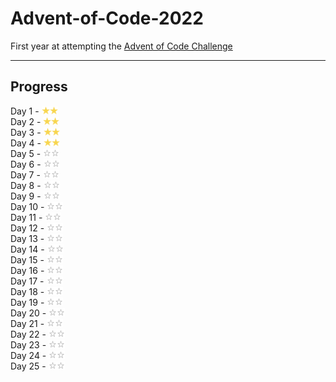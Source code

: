 # Advent-of-Code-2022

First year at attempting the [Advent of Code Challenge](https://adventofcode.com/)

---

## Progress

Day 1 - <img src="./imgs/gold_star.svg" width="13"><img src="./imgs/gold_star.svg" width="13"> <br>
Day 2 - <img src="./imgs/gold_star.svg" width="13"><img src="./imgs/gold_star.svg" width="13"> <br>
Day 3 - <img src="./imgs/gold_star.svg" width="13"><img src="./imgs/gold_star.svg" width="13"> <br>
Day 4 - <img src="./imgs/gold_star.svg" width="13"><img src="./imgs/gold_star.svg" width="13"> <br>
Day 5 - <img src="./imgs/empty_star.svg" width="13"><img src="./imgs/empty_star.svg" width="13"> <br>
Day 6 - <img src="./imgs/empty_star.svg" width="13"><img src="./imgs/empty_star.svg" width="13"> <br>
Day 7 - <img src="./imgs/empty_star.svg" width="13"><img src="./imgs/empty_star.svg" width="13"> <br>
Day 8 - <img src="./imgs/empty_star.svg" width="13"><img src="./imgs/empty_star.svg" width="13"> <br>
Day 9 - <img src="./imgs/empty_star.svg" width="13"><img src="./imgs/empty_star.svg" width="13"> <br>
Day 10 - <img src="./imgs/empty_star.svg" width="13"><img src="./imgs/empty_star.svg" width="13"> <br>
Day 11 - <img src="./imgs/empty_star.svg" width="13"><img src="./imgs/empty_star.svg" width="13"> <br>
Day 12 - <img src="./imgs/empty_star.svg" width="13"><img src="./imgs/empty_star.svg" width="13"> <br>
Day 13 - <img src="./imgs/empty_star.svg" width="13"><img src="./imgs/empty_star.svg" width="13"> <br>
Day 14 - <img src="./imgs/empty_star.svg" width="13"><img src="./imgs/empty_star.svg" width="13"> <br>
Day 15 - <img src="./imgs/empty_star.svg" width="13"><img src="./imgs/empty_star.svg" width="13"> <br>
Day 16 - <img src="./imgs/empty_star.svg" width="13"><img src="./imgs/empty_star.svg" width="13"> <br>
Day 17 - <img src="./imgs/empty_star.svg" width="13"><img src="./imgs/empty_star.svg" width="13"> <br>
Day 18 - <img src="./imgs/empty_star.svg" width="13"><img src="./imgs/empty_star.svg" width="13"> <br>
Day 19 - <img src="./imgs/empty_star.svg" width="13"><img src="./imgs/empty_star.svg" width="13"> <br>
Day 20 - <img src="./imgs/empty_star.svg" width="13"><img src="./imgs/empty_star.svg" width="13"> <br>
Day 21 - <img src="./imgs/empty_star.svg" width="13"><img src="./imgs/empty_star.svg" width="13"> <br>
Day 22 - <img src="./imgs/empty_star.svg" width="13"><img src="./imgs/empty_star.svg" width="13"> <br>
Day 23 - <img src="./imgs/empty_star.svg" width="13"><img src="./imgs/empty_star.svg" width="13"> <br>
Day 24 - <img src="./imgs/empty_star.svg" width="13"><img src="./imgs/empty_star.svg" width="13"> <br>
Day 25 - <img src="./imgs/empty_star.svg" width="13"><img src="./imgs/empty_star.svg" width="13"> <br>
